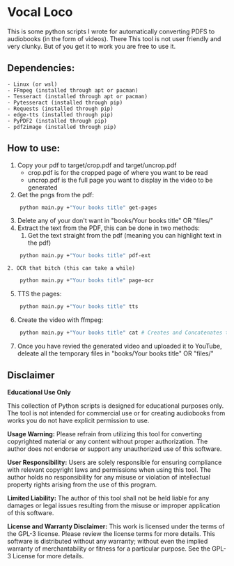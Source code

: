# Vocal Loco

This is some python scripts I wrote for automatically converting PDFS to audiobooks (in the form of videos). There 
This tool is not user friendly and very clunky. But of you get it to work you are free to use it. 

## Dependencies:
	- Linux (or wsl)
	- FFmpeg (installed through apt or pacman)
	- Tesseract (installed through apt or pacman)
	- Pytesseract (installed through pip)
	- Requests (installed through pip)
	- edge-tts (installed through pip)
	- PyPDF2 (installed through pip)
	- pdf2image (installed through pip)

## How to use:

1. Copy your pdf to target/crop.pdf and target/uncrop.pdf
	- crop.pdf is for the cropped page of where you want to be read
	- uncrop.pdf is the full page you want to display in the video to be generated
2. Get the pngs from the pdf:
```bash
	python main.py +"Your books title" get-pages
```
3. Delete any of your don't want in "books/Your books title" OR "files/"
4. Extract the text from the PDF, this can be done in two methods:
	1. Get the text straight from the pdf (meaning you can highlight text in the pdf)
```bash
	python main.py +"Your books title" pdf-ext 
```
	2. OCR that bitch (this can take a while)
```bash
	python main.py +"Your books title" page-ocr
```
5. TTS the pages:
```bash
	python main.py +"Your books title" tts
```
6. Create the video with ffmpeg:
```bash
	python main.py +"Your books title" cat # Creates and Concatenates the videos
```

7. Once you have revied the generated video and uploaded it to YouTube, deleate all the temporary files in "books/Your books title" OR "files/"



## Disclaimer

**Educational Use Only**

This collection of Python scripts is designed for educational purposes only. The tool is not intended for commercial use or for creating audiobooks from works you do not have explicit permission to use.

**Usage Warning:** Please refrain from utilizing this tool for converting copyrighted material or any content without proper authorization. The author does not endorse or support any unauthorized use of this software.

**User Responsibility:** Users are solely responsible for ensuring compliance with relevant copyright laws and permissions when using this tool. The author holds no responsibility for any misuse or violation of intellectual property rights arising from the use of this program.

**Limited Liability:** The author of this tool shall not be held liable for any damages or legal issues resulting from the misuse or improper application of this software.

**License and Warranty Disclaimer:** This work is licensed under the terms of the GPL-3 license. Please review the license terms for more details. This software is distributed without any warranty; without even the implied warranty of merchantability or fitness for a particular purpose. See the GPL-3 License for more details.
